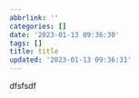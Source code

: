 ```yaml
---
abbrlink: ''
categories: []
date: '2023-01-13 09:36:30'
tags: []
title: title
updated: '2023-01-13 09:36:31'
---
```

dfsfsdf
